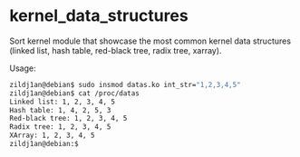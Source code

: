 # kernel_data_structures

Sort kernel module that showcase the most common kernel data structures (linked list, hash table, red-black tree, radix tree, xarray).


Usage:
```sh
zildj1an@debian$ sudo insmod datas.ko int_str="1,2,3,4,5"
zildj1an@debian$ cat /proc/datas
Linked list: 1, 2, 3, 4, 5
Hash table: 1, 4, 2, 5, 3
Red-black tree: 1, 2, 3, 4, 5
Radix tree: 1, 2, 3, 4, 5
XArray: 1, 2, 3, 4, 5
zildj1an@debian:$
```
